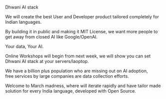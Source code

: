 Dhwani AI stack 

We will create the best User and Developer product tailored completely for Indian languages. 

By building it in public and making it MIT License,  we want more people to get away from closed AI like Google/OpenAI.

Your data, Your AI.

Online Workshops will begin from next week, we will show you can set Dhwani AI stack at your servers/laoptop.

We have a billion plus population who are missing out on AI adoption,  
free services by large companies are data collection efforts. 

Welcome to March madness, where will iterate rapidly and have tailor made solution  for every India language,  developed with Open Source. 